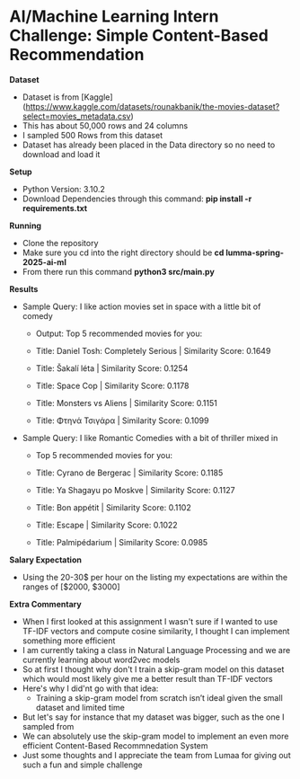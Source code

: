 # AI/Machine Learning Intern Challenge: Simple Content-Based Recommendation

**Dataset** 
 * Dataset is from [Kaggle] (https://www.kaggle.com/datasets/rounakbanik/the-movies-dataset?select=movies_metadata.csv)
 * This has about 50,000 rows and 24 columns
 * I sampled 500 Rows from this dataset
 * Dataset has already been placed in the Data directory so no need to download and load it

**Setup**
 * Python Version: 3.10.2
 * Download Dependencies through this command: **pip install -r requirements.txt**

**Running**
* Clone the repository 
* Make sure you cd into the right directory should be **cd lumma-spring-2025-ai-ml**
* From there run this command **python3 src/main.py**

**Results**

* Sample Query: I like action movies set in space with a little bit of comedy
   * Output: Top 5 recommended movies for you:
   * Title: Daniel Tosh: Completely Serious | Similarity Score: 0.1649

   * Title: Šakalí léta |
    Similarity Score: 0.1254

   * Title: Space Cop |
   Similarity Score: 0.1178

   * Title: Monsters vs Aliens |
   Similarity Score: 0.1151

   * Title: Φτηνά Τσιγάρα |
   Similarity Score: 0.1099
* Sample Query: I like Romantic Comedies with a bit of thriller mixed in
   * Top 5 recommended movies for you:
   * Title: Cyrano de Bergerac |
   Similarity Score: 0.1185

   * Title: Ya Shagayu po Moskve |
   Similarity Score: 0.1127

   * Title: Bon appétit |
   Similarity Score: 0.1102

   * Title: Escape |
   Similarity Score: 0.1022

   * Title: Palmipédarium |
   Similarity Score: 0.0985

**Salary Expectation**
* Using the 20-30$ per hour on the listing my expectations are within the ranges of [$2000, $3000]


**Extra Commentary**
* When I first looked at this assignment I wasn't sure if I wanted to use TF-IDF vectors and compute cosine similarity, I thought I can implement something more efficient
* I am currently taking a class in Natural Language Processing and we are currently learning about word2vec models
* So at first I thought why don't I train a skip-gram model on this dataset which would most likely give me a better result than TF-IDF vectors
* Here's why I did'nt go with that idea:
   * Training a skip-gram model from scratch isn’t ideal given the small dataset and limited time
* But let's say for instance that my dataset was bigger, such as the one I sampled from
* We can absolutely use the skip-gram model to implement an even more efficient Content-Based Recommnedation System
* Just some thoughts and I appreciate the team from Lumaa for giving out such a fun and simple challenge
